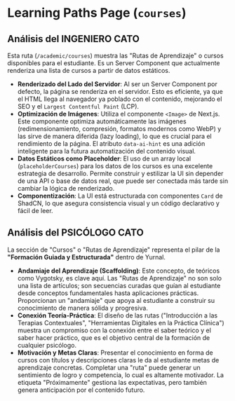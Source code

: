 # Learning Paths Page (`courses`)

## Análisis del INGENIERO CATO

Esta ruta (`/academic/courses`) muestra las "Rutas de Aprendizaje" o cursos disponibles para el estudiante. Es un Server Component que actualmente renderiza una lista de cursos a partir de datos estáticos.

-   **Renderizado del Lado del Servidor**: Al ser un Server Component por defecto, la página se renderiza en el servidor. Esto es eficiente, ya que el HTML llega al navegador ya poblado con el contenido, mejorando el SEO y el `Largest Contentful Paint` (LCP).
-   **Optimización de Imágenes**: Utiliza el componente `<Image>` de Next.js. Este componente optimiza automáticamente las imágenes (redimensionamiento, compresión, formatos modernos como WebP) y las sirve de manera diferida (lazy loading), lo que es crucial para el rendimiento de la página. El atributo `data-ai-hint` es una adición inteligente para la futura automatización del contenido visual.
-   **Datos Estáticos como Placeholder**: El uso de un array local (`placeholderCourses`) para los datos de los cursos es una excelente estrategia de desarrollo. Permite construir y estilizar la UI sin depender de una API o base de datos real, que puede ser conectada más tarde sin cambiar la lógica de renderizado.
-   **Componentización**: La UI está estructurada con componentes `Card` de ShadCN, lo que asegura consistencia visual y un código declarativo y fácil de leer.

## Análisis del PSICÓLOGO CATO

La sección de "Cursos" o "Rutas de Aprendizaje" representa el pilar de la **"Formación Guiada y Estructurada"** dentro de Yurnal.

-   **Andamiaje del Aprendizaje (Scaffolding)**: Este concepto, de teóricos como Vygotsky, es clave aquí. Las "Rutas de Aprendizaje" no son solo una lista de artículos; son secuencias curadas que guían al estudiante desde conceptos fundamentales hasta aplicaciones prácticas. Proporcionan un "andamiaje" que apoya al estudiante a construir su conocimiento de manera sólida y progresiva.
-   **Conexión Teoría-Práctica**: El diseño de las rutas ("Introducción a las Terapias Contextuales", "Herramientas Digitales en la Práctica Clínica") muestra un compromiso con la conexión entre el saber teórico y el saber hacer práctico, que es el objetivo central de la formación de cualquier psicólogo.
-   **Motivación y Metas Claras**: Presentar el conocimiento en forma de cursos con títulos y descripciones claras le da al estudiante metas de aprendizaje concretas. Completar una "ruta" puede generar un sentimiento de logro y competencia, lo cual es altamente motivador. La etiqueta "Próximamente" gestiona las expectativas, pero también genera anticipación por el contenido futuro.
